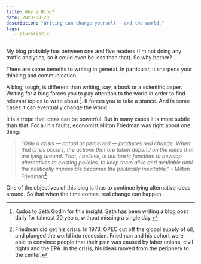 ```yaml
---
title: Why a Blog?
date: 2023-08-23
description: "Writing can change yourself - and the world."
tags:
   - pluralistic
---
```


My blog probably has between one and five readers (I'm not doing any traffic analytics, so it could even be less than that). So why bother?

There are some benefits to writing in general. In particular, it sharpens your thinking and communication. 

A blog, tough, is different than writing, say, a book or a scientific paper. 
Writing for a blog forces you to pay attention to the world in order to find relevant topics to write about [^1].
It forces you to take a stance.
And in some cases it can eventually change the world. 

It is a trope that ideas can be powerful. But in many cases it is more subtle than that. For all his faults, economist Milton Friedman was right about one thing:

> "*Only a crisis — actual or perceived — produces real change. When that crisis occurs, the actions that are taken depend on the ideas that are lying around. That, I believe, is our basic function: to develop alternatives to existing policies, to keep them alive and available until the politically impossible becomes the politically inevitable."* - Milton Friedman[^2]

One of the objectives of this blog is thus to continue lying alternative ideas around. So that when the time comes, real change can happen.


[^1]: Kudos to Seth Godin for this insight. Seth has been writing a blog post daily for talmost 20 years, without missing a single day.

[^2]: Friedman did get his crisis. In 1973, OPEC cut off the global supply of oil, and plunged the world into recession. Friedman and his cohort were able to convince people that their pain was caused by labor unions, civil rights and the EPA. In the crisis, his ideas moved from the periphery to the center.

